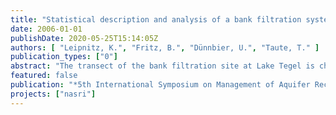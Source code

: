 ```yaml
---
title: "Statistical description and analysis of a bank filtration system"
date: 2006-01-01
publishDate: 2020-05-25T15:14:05Z
authors: [ "Leipnitz, K.", "Fritz, B.", "Dünnbier, U.", "Taute, T." ]
publication_types: ["0"]
abstract: "The transect of the bank filtration site at Lake Tegel is characterized with regards to their redox conditions using a Cluster analysis. Four different groups of observation wells could be found, enabling the derivation of a redox zoning with horizontal boundaries, which are moving downward during winter time. At the same site, Regression analysis served to examine influencing variables on the reduction of the pharmaceutical Carbamazepin during bank filtration. Two different regression models for summer and winter time were found, with each of them including the standardized temperature and the travel time as influencing variables. Whereas during winter time the redox conditions seem to have a significant influence on the reduction of Carbamazepin, the same influence could not be found for the reduction of Carbamazepin during summer time."
featured: false
publication: "*5th International Symposium on Management of Aquifer Recharge / IHP-VI, Series on Groundwater*"
projects: ["nasri"]
---
```


